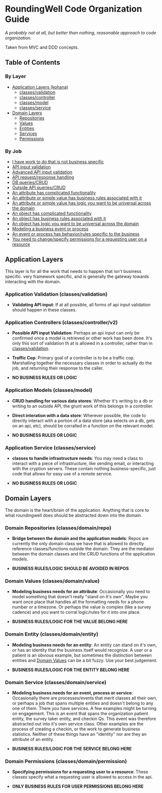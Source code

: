 # RoundingWell Code Organization Guide

*A probably not at all, but better than nothing, reasonable approach to code organization.*

Taken from MVC and DDD concepts. 

## <a name='TOC'>Table of Contents</a>

### By Layer
  * [Application Layers (kohana)](#app)
    * [classes/validation](#appvalidation)  
    * [classes/controller](#appcontroller)
    * [classes/model](#appmodel)
    * [classes/service](#appservice)
  * [Domain Layers](#domain)
    * [Repositories](#domrepo)
    * [Values](#domvalue)
    * [Entities](#domentity)
    * [Services](#domservice)
    * [Permissions](#dompermissions)

### By Job
  * [I have work to do that is not business specific](#app)
  * [API input validation](#appvalidation)  
  * [Advanced API input validation](#appcontroller)
  * [API request/response handling](#appcontroller)
  * [DB queries/CRUD](#appmodel)
  * [Outside API queries/CRUD](#appmodel)
  * [An attribute has complicated functionality](#domvalue)
  * [An attribute or simple value has business rules associated with it](#domvalue)
  * [An attribute or simple value has logic you want to be universal across the domain](#domvalue)
  * [An object has complicated functionality](#domentity)
  * [An object has business rules associated with it](#domentity)
  * [An object has logic you want to be universal across the domain](#domentity)
  * [Modeling a business event or process](#domservice)
  * [An event or process has behavior/rules specific to the business](#domservice)
  * [You need to change/specify permissions for a requesting user on a resource](#dompermissions)


## <a name='app'>Application Layers</a>
This layer is for all the work that needs to happen that isn't business specific. very framework specific, and is generally the gateway towards interacting with the domain. 

### <a name='appvalidation'>Application Validation (classes/validation)</a>

  - **Validating API input**: If at all possible, all forms of api input validation should happen in these classes.

### <a name='appcontroller'>Application Controllers (classes/controller/v2)</a>
  - **Possible API input Validation**: Perhaps an api input can only be confirmed once a model is retrieved or other work has been done. It's only this sort of validation th at is allowed in a controller, rather than in [classes/validation](#kohvalidation). 

  - **Traffic Cop**: Primary goal of a controller is to be a traffic cop. Marshalling together the necessary classes in order to actually do the job, and returning their response to the caller. 
  
  - **NO BUSINESS RULES OR LOGIC**

### <a name='appmodel'>Application Models (classes/model)</a>
  - **CRUD handling for various data stores**: Whether it's writing to a db or writing to an outside API, the grunt work of this belongs in a controller.
  
  - **Direct interation with a data store**: Wherever possible, the code to directly interact with a portion of a data store (aka selects on a db, gets on an api, etc), should be corralled in a function on the relevant model.

  - **NO BUSINESS RULES OR LOGIC**

### <a name='appservice'>Application Service (classes/service)</a>
  - **classes to handle infrastructure needs**: You may need a class to interact with a piece of infrastructure, like sending email, or interacting with the cryption servers. These contain nothing business-specific, just code that allows for easy use of a remote service.  

  - **NO BUSINESS RULES OR LOGIC**

## <a name='domain'>Domain Layers</a>
The domain is the heart/brain of the application. Anything that is core to what roundingwell does should be abstracted down into the domain. 

### <a name='domrepo'>Domain Repositories (classes/domain/repo)</a>
  - **Bridge between the domain and the application models**: Repos are currently the only domain class we have that is allowed to directly reference classes/functions outside the domain. They are the mediator between the domain classes and the CRUD functions of the application models. 

  - **BUSINESS RULES/LOGIC SHOULD BE AVOIDED IN REPOS**

### <a name='domvalue'>Domain Values (classes/domain/value)</a>
  - **Modeling business needs for an attribute**: Occasionally you need to model something that doesn't really "stand on it's own". Maybe you want once place that handles all the formatting needs for a phone number or a timezone. Or perhaps the value is complex (like a survey cadence) and you want to corral logic/rules for it into one place. 

  - **BUSINESS RULES/LOGIC FOR THE VALUE BELONG HERE**

### <a name='domentity'>Domain Entity (classes/domain/entity)</a>
  - **Modeling business needs for an entity**: An entity can stand on it's own, or has an identity that the business itself would recognize. A user or a patient is an obvious example, but sometimes the distinction between entities and [Domain Values](#domvalue) can be a bit fuzzy. Use your best judgement. 

  - **BUSINESS RULES/LOGIC FOR THE ENTITY BELONG HERE**

### <a name='domservice'>Domain Service (classes/domain/service)</a>
  - **Modeling business needs for an event, process or service**: Occasionally there are processes/events that merit classes all their own, or perhaps a job that spans multiple entities and doesn't belong to any one of them. There you have services. A few examples might be turning on engagement. This is an event that spans the organization patient entity, the survey taker entity, and checkin Qs. This event was therefore abstracted out into it's own service class. Other examples are the process of creating a checkin, or the work to generate business statistics. Neither of these things have an "identity" nor are they an attribute of an entity. 

  - **BUSINESS RULES/LOGIC FOR THE SERVICE BELONG HERE**

### <a name='dompermissions'>Domain Permissions (classes/domain/permission)</a>
  - **Specifying permissions for a requesting user to a resource**: These classes specify what a requesting user is allowed to access in the api.  

  - **ONLY BUSINESS RULES FOR USER PERMISSIONS BELONG HERE**
